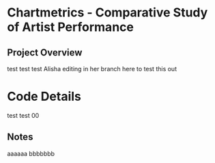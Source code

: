 # Chartmetrics - Comparative Study of Artist Performance 
## Project Overview
test test test Alisha editing in her branch here to test this out
# Code Details
test test 00
## Notes
aaaaaa bbbbbbb